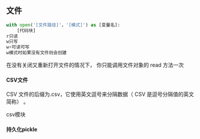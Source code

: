 ## 文件

```python
with open('[文件路径]'，'[模式]') as [变量名]:
    [代码块]
r只读
w只写
w+可读可写
w模式时如果没有文件则会创建
```

在没有关闭又重新打开文件的情况下， 你只能调用文件对象的 read 方法一次 

#### CSV文件

CSV 文件的后缀为.csv，它使用英文逗号来分隔数据（ CSV 是逗号分隔值的英文简称） 。

csv模块

#### 持久化pickle

